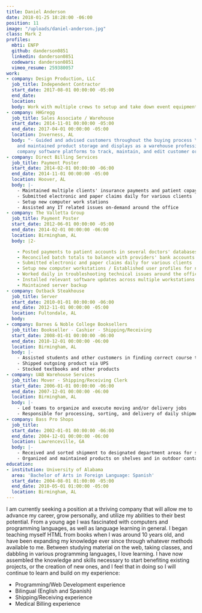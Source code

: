 ```yaml
---
title: Daniel Anderson
date: 2018-01-25 18:28:00 -06:00
position: 11
image: "/uploads/daniel-anderson.jpg"
class: Mark 2
profiles:
  mbti: ENFP
  github: danderson0851
  linkedin: danderson0851
  codewars: danderson0851
  vimeo_resume: 259380057
work:
- company: Design Production, LLC
  job_title: Independent Contractor
  start_date: 2017-08-01 00:00:00 -05:00
  end_date: 
  location: 
  body: Work with multiple crews to setup and take down event equipment
- company: HHGregg
  job_title: Sales Associate / Warehouse
  start_date: 2014-11-01 00:00:00 -05:00
  end_date: 2017-04-01 00:00:00 -05:00
  location: Inverness, AL
  body: "- Guided and advised customers throughout the buying process \n- Organized
    and maintained product storage and displays as a warehouse professional\n- Utilized
    company software platforms to track, maintain, and edit customer orders"
- company: Direct Billing Services
  job_title: Payment Poster
  start_date: 2014-02-01 00:00:00 -06:00
  end_date: 2014-11-01 00:00:00 -05:00
  location: Hoover, AL
  body: |-
    - Maintained multiple clients' insurance payments and patient copays
    - Submitted electronic and paper claims daily for various clients
    - Setup new computer work stations
    - Assisted any IT related issues on-demand around the office
- company: The Valletta Group
  job_title: Payment Poster
  start_date: 2012-06-01 00:00:00 -05:00
  end_date: 2014-02-01 00:00:00 -06:00
  location: Birmingham, AL
  body: |2-

    - Posted payments to patient accounts in several doctors' databases across multiple medical billing software platforms
    - Reconciled batch totals to balance with providers' bank accounts
    - Submitted electronic and paper claims daily for various clients
    - Setup new computer workstations / Established user profiles for new employees
    - Worked daily in troubleshooting technical issues around the office
    - Installed relevant software updates across multiple workstations
    - Maintained server backup
- company: Outback Steakhouse
  job_title: Server
  start_date: 2010-01-01 00:00:00 -06:00
  end_date: 2012-11-01 00:00:00 -05:00
  location: Fultondale, AL
  body: 
- company: Barnes & Noble College Booksellers
  job_title: Bookseller - Cashier - Shipping/Receiving
  start_date: 2008-01-01 00:00:00 -06:00
  end_date: 2010-12-01 00:00:00 -06:00
  location: Birmingham, AL
  body: |-
    - Assisted students and other customers in finding correct course textbooks
    - Shipped outgoing product via UPS
    - Stocked textbooks and other products
- company: UAB Warehouse Services
  job_title: Mover - Shipping/Receiving Clerk
  start_date: 2006-01-01 00:00:00 -06:00
  end_date: 2007-12-01 00:00:00 -06:00
  location: Birmingham, AL
  body: |-
    - Led teams to organize and execute moving and/or delivery jobs
    - Responsible for processing, sorting, and delivery of daily shipments to various UAB offices, both on and off campus
- company: Bass Pro Shops
  job_title: 
  start_date: 2002-01-01 00:00:00 -06:00
  end_date: 2004-12-01 00:00:00 -06:00
  location: Lawrenceville, GA
  body: |-
    - Received and sorted shipment to designated department areas for storage and processing
    - Organized and maintained products on shelves and in outdoor containers using various warehouse equipment (pallet jacks, forklifts, scissor lifts, etc.)
education:
- institution: University of Alabama
  area: 'Bachelor of Arts in Foreign Language: Spanish'
  start_date: 2004-08-01 01:00:00 -05:00
  end_date: 2010-05-01 01:00:00 -05:00
  location: Birmingham, AL
---
```


I am currently seeking a position at a thriving company that will allow me to advance my career, grow personally, and utilize my abilities to their best potential. From a young age I was fascinated with computers and programming languages, as well as language learning in general. I began teaching myself HTML from books when I was around 10 years old, and have been expanding my knowledge ever since through whatever methods available to me. Between studying material on the web, taking classes, and dabbling in various programming languages, I love learning. I have now assembled the knowledge and skills necessary to start benefiting existing projects, or the creation of new ones, and I feel that in doing so I will continue to learn and build on my experience:

- Programming/Web Development experience
- Bilingual (English and Spanish)
- Shipping/Receiving experience
- Medical Billing experience